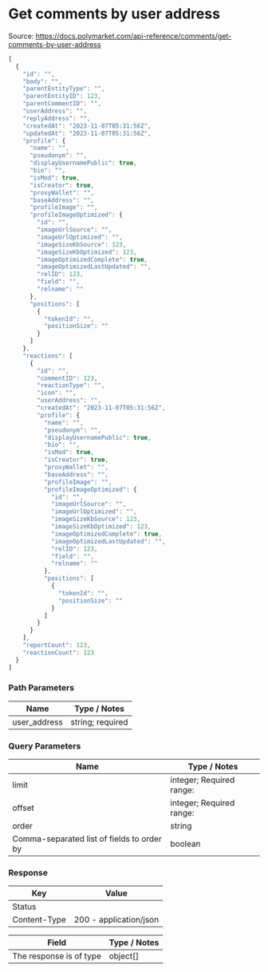 # Get comments by user address
Source: https://docs.polymarket.com/api-reference/comments/get-comments-by-user-address


```javascript
[
  {
    "id": "",
    "body": "",
    "parentEntityType": "",
    "parentEntityID": 123,
    "parentCommentID": "",
    "userAddress": "",
    "replyAddress": "",
    "createdAt": "2023-11-07T05:31:56Z",
    "updatedAt": "2023-11-07T05:31:56Z",
    "profile": {
      "name": "",
      "pseudonym": "",
      "displayUsernamePublic": true,
      "bio": "",
      "isMod": true,
      "isCreator": true,
      "proxyWallet": "",
      "baseAddress": "",
      "profileImage": "",
      "profileImageOptimized": {
        "id": "",
        "imageUrlSource": "",
        "imageUrlOptimized": "",
        "imageSizeKbSource": 123,
        "imageSizeKbOptimized": 123,
        "imageOptimizedComplete": true,
        "imageOptimizedLastUpdated": "",
        "relID": 123,
        "field": "",
        "relname": ""
      },
      "positions": [
        {
          "tokenId": "",
          "positionSize": ""
        }
      ]
    },
    "reactions": [
      {
        "id": "",
        "commentID": 123,
        "reactionType": "",
        "icon": "",
        "userAddress": "",
        "createdAt": "2023-11-07T05:31:56Z",
        "profile": {
          "name": "",
          "pseudonym": "",
          "displayUsernamePublic": true,
          "bio": "",
          "isMod": true,
          "isCreator": true,
          "proxyWallet": "",
          "baseAddress": "",
          "profileImage": "",
          "profileImageOptimized": {
            "id": "",
            "imageUrlSource": "",
            "imageUrlOptimized": "",
            "imageSizeKbSource": 123,
            "imageSizeKbOptimized": 123,
            "imageOptimizedComplete": true,
            "imageOptimizedLastUpdated": "",
            "relID": 123,
            "field": "",
            "relname": ""
          },
          "positions": [
            {
              "tokenId": "",
              "positionSize": ""
            }
          ]
        }
      }
    ],
    "reportCount": 123,
    "reactionCount": 123
  }
]
```

### Path Parameters

| Name | Type / Notes |
| --- | --- |
| user_address | string; required |

### Query Parameters

| Name | Type / Notes |
| --- | --- |
| limit | integer; Required range: |
| offset | integer; Required range: |
| order | string |
| Comma-separated list of fields to order by | boolean |

### Response

| Key | Value |
| --- | --- |
| Status |  |
| Content-Type | 200 - application/json |

| Field | Type / Notes |
| --- | --- |
| The response is of type | object[] |

